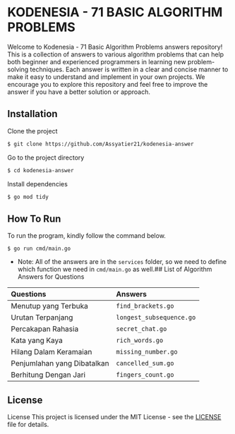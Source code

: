 # KODENESIA - 71 BASIC ALGORITHM PROBLEMS

Welcome to Kodenesia - 71 Basic Algorithm Problems answers repository! This is a collection of answers to various algorithm problems that can help both beginner and experienced programmers in learning new problem-solving techniques. Each answer is written in a clear and concise manner to make it easy to understand and implement in your own projects. We encourage you to explore this repository and feel free to improve the answer if you have a better solution or approach.

## Installation

Clone the project

```bash
$ git clone https://github.com/Assyatier21/kodenesia-answer
```

Go to the project directory

```bash
$ cd kodenesia-answer
```

Install dependencies

```bash
$ go mod tidy
```

## How To Run

To run the program, kindly follow the command below.

```
$ go run cmd/main.go
```

- Note: All of the answers are in the `services` folder, so we need to define which function we need in `cmd/main.go` as well.## List of Algorithm Answers for Questions

| Questions                   | Answers                  |
| :-------------------------- | :----------------------- |
| Menutup yang Terbuka        | `find_brackets.go`       |
| Urutan Terpanjang           | `longest_subsequence.go` |
| Percakapan Rahasia          | `secret_chat.go`         |
| Kata yang Kaya              | `rich_words.go`          |
| Hilang Dalam Keramaian      | `missing_number.go`      |
| Penjumlahan yang Dibatalkan | `cancelled_sum.go`       |
| Berhitung Dengan Jari       | `fingers_count.go`       |

## License

License
This project is licensed under the MIT License - see the [LICENSE](https://choosealicense.com/licenses/mit/) file for details.
